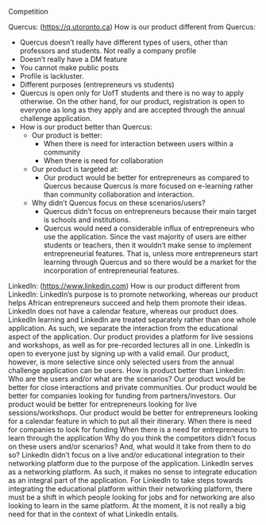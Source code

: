 Competition

Quercus: (https://q.utoronto.ca)
How is our product different from Quercus:
- Quercus doesn’t really have different types of users, other than professors and students. Not really a company profile
- Doesn’t really have a DM feature
- You cannot make public posts 
- Profile is lackluster. 
- Different purposes (entrepreneurs vs students)
- Quercus is open only for UofT students and there is no way to apply otherwise. On the other hand, for our product, registration is open to everyone as long as they apply and are accepted through the annual challenge application.
- How is our product better than Quercus:
	- Our product is better:
		- When there is need for interaction between users within a community
		- When there is need for collaboration 
	- Our product is targeted at:
		- Our product would be better for entrepreneurs as compared to Quercus because Quercus is more focused on e-learning rather than community collaboration and 			  interaction.
	- Why didn’t Quercus focus on these scenarios/users?
		- Quercus didn’t focus on entrepreneurs because their main target is schools and institutions. 
		- Quercus would need a considerable influx of entrepreneurs who use the application. Since the vast majority of users are either students or teachers, then it 			  wouldn’t make sense to implement entrepreneurial features. That is, unless more entrepreneurs start learning through Quercus and so there would be a market for 		    the incorporation of entrepreneurial features.








LinkedIn: (https://www.linkedin.com)
	How is our product different from LinkedIn:
LinkedIn’s purpose is to promote networking, whereas our product helps African entrepreneurs succeed and help them promote their ideas.
LinkedIn does not have a calendar feature, whereas our product does.
LinkedIn learning and LinkedIn are treated separately rather than one whole application. As such, we separate the interaction from the educational aspect of the application.
Our product provides a platform for live sessions and workshops, as well as for pre-recorded lectures all in one.
LinkedIn is open to everyone just by signing up with a valid email. Our product, however, is more selective since only selected users from the annual challenge application can be users.
	How is product better than Linkedin:
		Who are the users and/or what are the scenarios?
Our product would be better for close interactions and private communities.
Our product would be better for companies looking for funding from partners/investors.
Our product would be better for entrepreneurs looking for live sessions/workshops.
Our product would be better for entrepreneurs looking for a calendar feature in which to put all their itinerary.
When there is need for companies to look for funding
When there is a need for entrepreneurs to learn through the application
		Why do you think the competitors didn’t focus on these users and/or
 	scenarios? And, what would it take from them to do so?
LinkedIn didn’t focus on a live and/or educational integration to their networking platform due to the purpose of the application. LinkedIn serves as a networking platform. As such, it makes no sense to integrate education as an integral part of the application. 
For LinkedIn to take steps towards integrating the educational platform within their networking platform, there must be a shift in which people looking for jobs and for networking are also looking to learn in the same platform. At the moment, it is not really a big need for that in the context of what LinkedIn entails.

